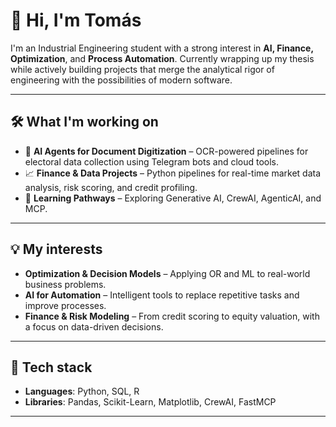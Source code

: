 # 👋 Hi, I'm Tomás

I'm an Industrial Engineering student with a strong interest in **AI, Finance, Optimization**, and **Process Automation**. Currently wrapping up my thesis while actively building projects that merge the analytical rigor of engineering with the possibilities of modern software.

---

## 🛠 What I'm working on

- 🤖 **AI Agents for Document Digitization** – OCR-powered pipelines for electoral data collection using Telegram bots and cloud tools.
- 📈 **Finance & Data Projects** – Python pipelines for real-time market data analysis, risk scoring, and credit profiling.
- 🧠 **Learning Pathways** – Exploring Generative AI, CrewAI, AgenticAI, and MCP.

---

## 💡 My interests

- **Optimization & Decision Models** – Applying OR and ML to real-world business problems.
- **AI for Automation** – Intelligent tools to replace repetitive tasks and improve processes.
- **Finance & Risk Modeling** – From credit scoring to equity valuation, with a focus on data-driven decisions.

---

## 🧰 Tech stack

- **Languages**: Python, SQL, R
- **Libraries**: Pandas, Scikit-Learn, Matplotlib, CrewAI, FastMCP
---




